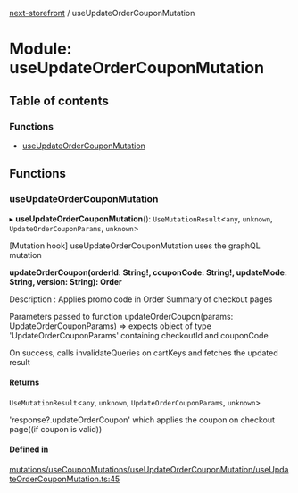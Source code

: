 [next-storefront](../README.md) / useUpdateOrderCouponMutation

# Module: useUpdateOrderCouponMutation

## Table of contents

### Functions

- [useUpdateOrderCouponMutation](useUpdateOrderCouponMutation.md#useupdateordercouponmutation)

## Functions

### useUpdateOrderCouponMutation

▸ **useUpdateOrderCouponMutation**(): `UseMutationResult`<`any`, `unknown`, `UpdateOrderCouponParams`, `unknown`\>

[Mutation hook] useUpdateOrderCouponMutation uses the graphQL mutation

<b>updateOrderCoupon(orderId: String!, couponCode: String!, updateMode: String, version: String): Order</b>

Description : Applies promo code in Order Summary of checkout pages

Parameters passed to function updateOrderCoupon(params: UpdateOrderCouponParams) => expects object of type 'UpdateOrderCouponParams' containing checkoutId and couponCode

On success, calls invalidateQueries on cartKeys and fetches the updated result

#### Returns

`UseMutationResult`<`any`, `unknown`, `UpdateOrderCouponParams`, `unknown`\>

'response?.updateOrderCoupon' which applies the coupon on checkout page((if coupon is valid))

#### Defined in

[mutations/useCouponMutations/useUpdateOrderCouponMutation/useUpdateOrderCouponMutation.ts:45](https://github.com/KiboSoftware/nextjs-storefront/blob/561a164/hooks/mutations/useCouponMutations/useUpdateOrderCouponMutation/useUpdateOrderCouponMutation.ts#L45)
